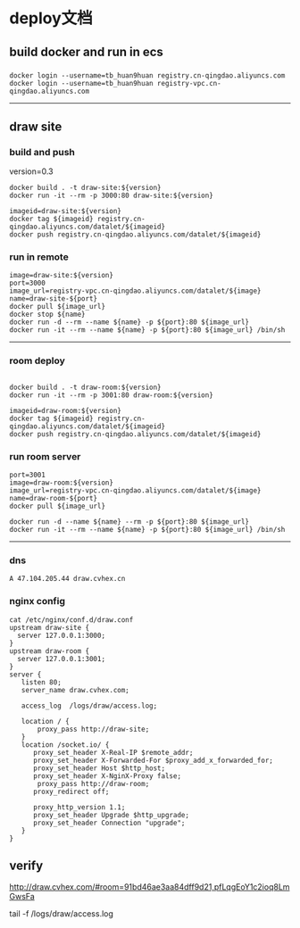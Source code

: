# deploy文档
## build docker and run in ecs
###
```
docker login --username=tb_huan9huan registry.cn-qingdao.aliyuncs.com
docker login --username=tb_huan9huan registry-vpc.cn-qingdao.aliyuncs.com
```

----
## draw site
### build and push
version=0.3
```
docker build . -t draw-site:${version}
docker run -it --rm -p 3000:80 draw-site:${version}

imageid=draw-site:${version}
docker tag ${imageid} registry.cn-qingdao.aliyuncs.com/datalet/${imageid}
docker push registry.cn-qingdao.aliyuncs.com/datalet/${imageid}
```
### run in remote
```
image=draw-site:${version}
port=3000
image_url=registry-vpc.cn-qingdao.aliyuncs.com/datalet/${image}
name=draw-site-${port}
docker pull ${image_url}
docker stop ${name}
docker run -d --rm --name ${name} -p ${port}:80 ${image_url}
docker run -it --rm --name ${name} -p ${port}:80 ${image_url} /bin/sh
```
----
### room deploy
```

docker build . -t draw-room:${version}
docker run -it --rm -p 3001:80 draw-room:${version}

imageid=draw-room:${version}
docker tag ${imageid} registry.cn-qingdao.aliyuncs.com/datalet/${imageid}
docker push registry.cn-qingdao.aliyuncs.com/datalet/${imageid}
```
### run room server
```
port=3001
image=draw-room:${version}
image_url=registry-vpc.cn-qingdao.aliyuncs.com/datalet/${image}
name=draw-room-${port}
docker pull ${image_url}

docker run -d --name ${name} --rm -p ${port}:80 ${image_url}
docker run -it --rm --name ${name} -p ${port}:80 ${image_url} /bin/sh

```
------
### dns
```
A 47.104.205.44 draw.cvhex.cn
```
### nginx config
```
cat /etc/nginx/conf.d/draw.conf
upstream draw-site {
  server 127.0.0.1:3000;
}
upstream draw-room {
  server 127.0.0.1:3001;
}
server {
   listen 80;
   server_name draw.cvhex.com;

   access_log  /logs/draw/access.log;

   location / {
       proxy_pass http://draw-site;
   }
   location /socket.io/ {
      proxy_set_header X-Real-IP $remote_addr;
      proxy_set_header X-Forwarded-For $proxy_add_x_forwarded_for;
      proxy_set_header Host $http_host;
      proxy_set_header X-NginX-Proxy false;
       proxy_pass http://draw-room;
      proxy_redirect off;

      proxy_http_version 1.1;
      proxy_set_header Upgrade $http_upgrade;
      proxy_set_header Connection "upgrade";
   }
}
```

## verify
http://draw.cvhex.com/#room=91bd46ae3aa84dff9d21,pfLqgEoY1c2ioq8LmGwsFa

tail -f /logs/draw/access.log
